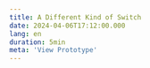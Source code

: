 ```yaml
---
title: A Different Kind of Switch
date: 2024-04-06T17:12:00.000
lang: en
duration: 5min
meta: 'View Prototype'
---
```


<Title />

<DifferentKindSwitch />
